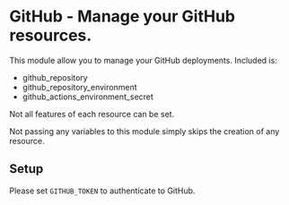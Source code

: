 # GitHub - Manage your GitHub resources.

This module allow you to manage your GitHub deployments. Included is:

- github_repository
- github_repository_environment
- github_actions_environment_secret

Not all features of each resource can be set.

Not passing any variables to this module simply skips the creation of any resource.

## Setup

Please set `GITHUB_TOKEN` to authenticate to GitHub.
